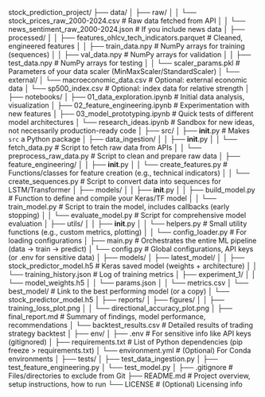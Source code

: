 stock_prediction_project/
├── data/
│   ├── raw/
│   │   └── stock_prices_raw_2000-2024.csv  # Raw data fetched from API
│   │   └── news_sentiment_raw_2000-2024.json # If you include news data
│   ├── processed/
│   │   ├── features_ohlcv_tech_indicators.parquet # Cleaned, engineered features
│   │   ├── train_data.npy                    # NumPy arrays for training (sequences)
│   │   ├── val_data.npy                      # NumPy arrays for validation
│   │   ├── test_data.npy                     # NumPy arrays for testing
│   │   └── scaler_params.pkl                 # Parameters of your data scaler (MinMaxScaler/StandardScaler)
│   └── external/
│       └── macroeconomic_data.csv          # Optional: external economic data
│       └── sp500_index.csv                 # Optional: index data for relative strength
│
├── notebooks/
│   ├── 01_data_exploration.ipynb           # Initial data analysis, visualization
│   ├── 02_feature_engineering.ipynb        # Experimentation with new features
│   ├── 03_model_prototyping.ipynb          # Quick tests of different model architectures
│   └── research_ideas.ipynb                # Sandbox for new ideas, not necessarily production-ready code
│
├── src/
│   ├── __init__.py                         # Makes `src` a Python package
│   ├── data_ingestion/
│   │   ├── __init__.py
│   │   └── fetch_data.py                   # Script to fetch raw data from APIs
│   │   └── preprocess_raw_data.py          # Script to clean and prepare raw data
│   ├── feature_engineering/
│   │   ├── __init__.py
│   │   └── create_features.py              # Functions/classes for feature creation (e.g., technical indicators)
│   │   └── create_sequences.py             # Script to convert data into sequences for LSTM/Transformer
│   ├── models/
│   │   ├── __init__.py
│   │   ├── build_model.py                  # Function to define and compile your Keras/TF model
│   │   └── train_model.py                  # Script to train the model, includes callbacks (early stopping)
│   │   └── evaluate_model.py               # Script for comprehensive model evaluation
│   ├── utils/
│   │   ├── __init__.py
│   │   └── helpers.py                      # Small utility functions (e.g., custom metrics, plotting)
│   │   └── config_loader.py                # For loading configurations
│   ├── main.py                             # Orchestrates the entire ML pipeline (data -> train -> predict)
│   └── config.py                           # Global configurations, API keys (or .env for sensitive data)
│
├── models/
│   ├── latest_model/
│   │   ├── stock_predictor_model.h5        # Keras saved model (weights + architecture)
│   │   └── training_history.json           # Log of training metrics
│   ├── experiment_1/
│   │   └── model_weights.h5
│   │   └── params.json
│   │   └── metrics.csv
│   └── best_model/                         # Link to the best performing model (or a copy)
│       └── stock_predictor_model.h5
│
├── reports/
│   ├── figures/
│   │   ├── training_loss_plot.png
│   │   └── directional_accuracy_plot.png
│   ├── final_report.md                     # Summary of findings, model performance, recommendations
│   └── backtest_results.csv                # Detailed results of trading strategy backtest
│
├── env/
│   ├── .env                                # For sensitive info like API keys (gitignored)
│   ├── requirements.txt                    # List of Python dependencies (pip freeze > requirements.txt)
│   └── environment.yml                     # (Optional) For Conda environments
│
├── tests/
│   ├── test_data_ingestion.py
│   ├── test_feature_engineering.py
│   └── test_model.py
│
├── .gitignore                              # Files/directories to exclude from Git
├── README.md                               # Project overview, setup instructions, how to run
└── LICENSE                                 # (Optional) Licensing info